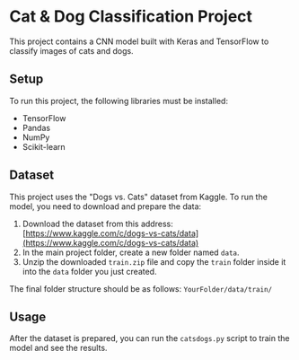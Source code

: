 
# Cat & Dog Classification Project

This project contains a CNN model built with Keras and TensorFlow to classify images of cats and dogs.

## Setup

To run this project, the following libraries must be installed:
- TensorFlow
- Pandas
- NumPy
- Scikit-learn

## Dataset

This project uses the "Dogs vs. Cats" dataset from Kaggle. To run the model, you need to download and prepare the data:

1.  Download the dataset from this address: [https://www.kaggle.com/c/dogs-vs-cats/data](https://www.kaggle.com/c/dogs-vs-cats/data)
2.  In the main project folder, create a new folder named `data`.
3.  Unzip the downloaded `train.zip` file and copy the `train` folder inside it into the `data` folder you just created.

The final folder structure should be as follows:
`YourFolder/data/train/`

## Usage

After the dataset is prepared, you can run the `catsdogs.py` script to train the model and see the results.
